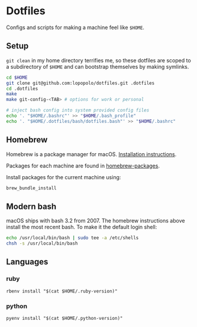 # Dotfiles

Configs and scripts for making a machine feel like `$HOME`.

## Setup

`git clean` in my home directory terrifies me, so these dotfiles are scoped to a
subdirectory of `$HOME` and can bootstrap themselves by making symlinks.

```bash
cd $HOME
git clone git@github.com:lopopolo/dotfiles.git .dotfiles
cd .dotfiles
make
make git-config-<TAB> # options for work or personal

# inject bash config into system provided config files
echo '. "$HOME/.bashrc"' >> "$HOME/.bash_profile"
echo '. "$HOME/.dotfiles/bash/dotfiles.bash"' >> "$HOME/.bashrc"
```

## Homebrew

Homebrew is a package manager for macOS.
[Installation instructions](https://docs.brew.sh/Installation).

Packages for each machine are found in [homebrew-packages](/homebrew-packages).

Install packages for the current machine using:

```bash
brew_bundle_install
```

## Modern bash

macOS ships with bash 3.2 from 2007. The homebrew instructions above install the
most recent bash. To make it the default login shell:

```bash
echo /usr/local/bin/bash | sudo tee -a /etc/shells
chsh -s /usr/local/bin/bash
```

## Languages

### ruby

```
rbenv install "$(cat $HOME/.ruby-version)"
```

### python

```
pyenv install "$(cat $HOME/.python-version)"
```
